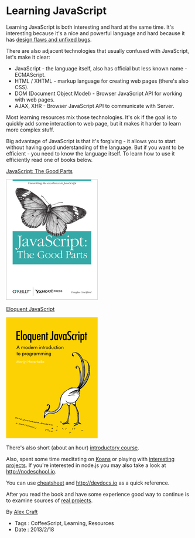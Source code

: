 # Learning JavaScript

Learning JavaScript is both interesting and hard at the same time. It's
interesting because it's a nice and powerful language and hard because it has
[design flaws and unfixed bugs](../2012/misunderstanding-of-javascript).

There are also adjacent technologies that usually confused with JavaScript, let's make
it clear:

- JavaScript - the language itself, also has official but less known name - ECMAScript.
- HTML / XHTML - markup language for creating web pages (there's also CSS).
- DOM (Document Object Model) - Browser JavaScript API for working with web pages.
- AJAX, XHR - Browser JavaScript API to communicate with Server.

Most learning resources mix those technologies. It's ok if the goal is to quickly add some
interaction to web page, but it makes it harder to learn more complex stuff.

Big advantage of JavaScript is that it's forgiving - it allows you to start without having good
understanding of the language. But if you want to be efficient - you need to know the language
itself. To learn how to use it efficiently read one of books below.

[JavaScript: The Good Parts](http://www.amazon.com/JavaScript-Good-Parts-Douglas-Crockford/dp/0596517742)

![JavaScript: The Good Parts](learning-javascript/javascript-the-good-parts.jpg)

[Eloquent JavaScript](http://eloquentjavascript.net)

![Eloquent JavaScript](learning-javascript/eloquent-javascript.png)

There's also short (about an hour)
[introductory course](https://developer.mozilla.org/en-US/docs/Web/JavaScript/A_re-introduction_to_JavaScript).

Also, spent some time meditating on [Koans](https://github.com/mrdavidlaing/javascript-koans) or
playing with [interesting projects](interesting-resources-for-learning). If you're interested
in node.js you may also take a look at http://nodeschool.io. 

You can use
[cheatsheet](http://alexeypetrushin.github.com/cheatsheets/javascript.html) and http://devdocs.io
as a quick reference.

After you read the book and have some experience good way to continue is to examine sources of 
[real projects](https://github.com/search?o=desc&q=language%3Ajavascript&s=stars&type=Repositories&utf8=%E2%9C%93).

By [Alex Craft](http://alex-craft.com)

- Tags : CoffeeScript, Learning, Resources
- Date : 2013/2/18
